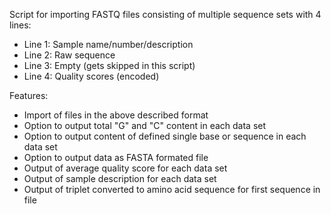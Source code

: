 Script for importing FASTQ files consisting of multiple sequence sets with 4 lines:
- Line 1: Sample name/number/description
- Line 2: Raw sequence
- Line 3: Empty (gets skipped in this script)
- Line 4: Quality scores (encoded)

Features:
- Import of files in the above described format
- Option to output total "G" and "C" content in each data set
- Option to output content of defined single base or sequence in each data set
- Option to output data as FASTA formated file
- Output of average quality score for each data set
- Output of sample description for each data set
- Output of triplet converted to amino acid sequence for first sequence in file